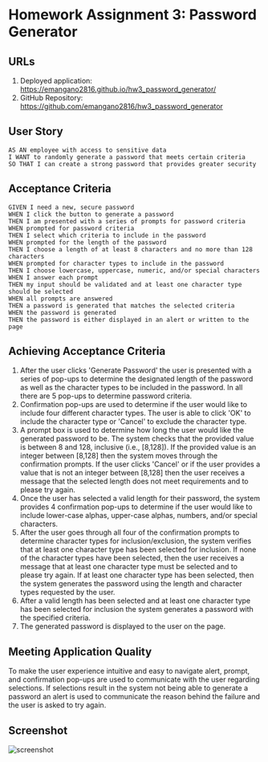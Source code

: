 # Homework Assignment 3: Password Generator

## URLs
1. Deployed application: https://emangano2816.github.io/hw3_password_generator/
2. GitHub Repository: https://github.com/emangano2816/hw3_password_generator

## User Story
```
AS AN employee with access to sensitive data
I WANT to randomly generate a password that meets certain criteria
SO THAT I can create a strong password that provides greater security
```
## Acceptance Criteria
```
GIVEN I need a new, secure password
WHEN I click the button to generate a password
THEN I am presented with a series of prompts for password criteria
WHEN prompted for password criteria
THEN I select which criteria to include in the password
WHEN prompted for the length of the password
THEN I choose a length of at least 8 characters and no more than 128 characters
WHEN prompted for character types to include in the password
THEN I choose lowercase, uppercase, numeric, and/or special characters
WHEN I answer each prompt
THEN my input should be validated and at least one character type should be selected
WHEN all prompts are answered
THEN a password is generated that matches the selected criteria
WHEN the password is generated
THEN the password is either displayed in an alert or written to the page
```
## Achieving Acceptance Criteria
1. After the user clicks 'Generate Password' the user is presented with a series of pop-ups to determine the designated length of the password as well as the character types to be included in the password.  In all there are 5 pop-ups to determine password criteria.
2. Confirmation pop-ups are used to determine if the user would like to include four different character types.  The user is able to click 'OK' to include the character type or 'Cancel' to exclude the character type.
3. A prompt box is used to determine how long the user would like the generated password to be.  The system checks that the provided value is between 8 and 128, inclusive (i.e., [8,128]). If the provided value is an integer between [8,128] then the system moves through the confirmation prompts.  If the user clicks 'Cancel' or if the user provides a value that is not an integer between [8,128] then the user receives a message that the selected length does not meet requirements and to please try again.
4. Once the user has selected a valid length for their password, the system provides 4 confirmation pop-ups to determine if the user would like to include lower-case alphas, upper-case alphas, numbers, and/or special characters.  
5. After the user goes through all four of the confirmation prompts to determine character types for inclusion/exclusion, the system verifies that at least one character type has been selected for inclusion.  If none of the character types have been selected, then the user receives a message that at least one character type must be selected and to please try again.  If at least one character type has been selected, then the system generates the password using the length and character types requested by the user.
6. After a valid length has been selected and at least one character type has been selected for inclusion the system generates a password with the specified criteria.
7. The generated password is displayed to the user on the page.


## Meeting Application Quality
To make the user experience intuitive and easy to navigate alert, prompt, and confirmation pop-ups are used to communicate with the user regarding selections.  If selections result in the system not being able to generate a password an alert is used to communicate the reason behind the failure and the user is asked to try again.

## Screenshot
![screenshot](/assets/screentshot/PasswordGenerator.png)
